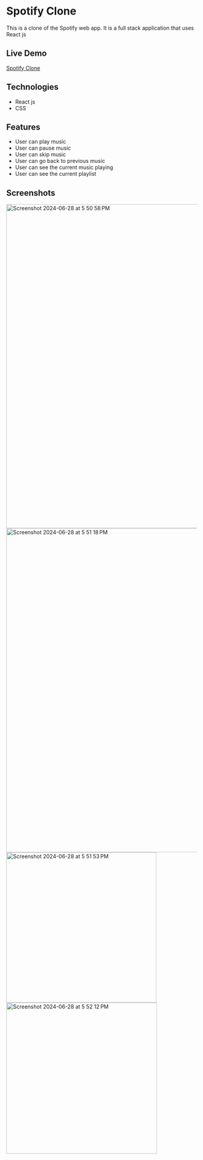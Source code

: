 # Spotify Clone
This is a clone of the Spotify web app. It is a full stack application that uses React js

## Live Demo
[Spotify Clone](https://frontend-openspace.vercel.app/)

## Technologies
- React js
- CSS

## Features
- User can play music
- User can pause music
- User can skip music
- User can go back to previous music
- User can see the current music playing
- User can see the current playlist

## Screenshots

<img width="856" alt="Screenshot 2024-06-28 at 5 50 58 PM" src="https://github.com/the-macson/frontend-openspace/assets/71259159/b56ad440-4cac-46b5-8939-c1b19c6d5b16">

<img width="856" alt="Screenshot 2024-06-28 at 5 51 18 PM" src="https://github.com/the-macson/frontend-openspace/assets/71259159/ea022545-8cba-4f2b-ad3a-e5fa1a1abf75">


<img width="397" alt="Screenshot 2024-06-28 at 5 51 53 PM" src="https://github.com/the-macson/frontend-openspace/assets/71259159/9611134a-d806-43e2-807a-7fbbeda56568">

<img width="399" alt="Screenshot 2024-06-28 at 5 52 12 PM" src="https://github.com/the-macson/frontend-openspace/assets/71259159/9399a158-3ece-4b47-b7ae-5e8ecb6139c2">
